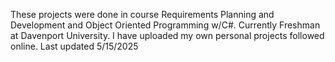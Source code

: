 These projects were done in course Requirements Planning and Development and Object Oriented Programming w/C#. Currently Freshman at Davenport University.
I have uploaded my own personal projects followed online.
Last updated 5/15/2025
